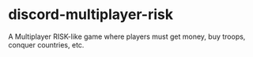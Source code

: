 # discord-multiplayer-risk
A Multiplayer RISK-like game where players must get money, buy troops, conquer countries, etc.
